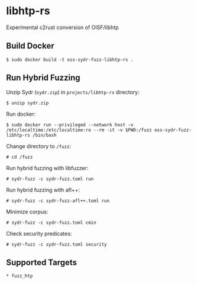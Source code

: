# libhtp-rs

Experimental c2rust conversion of OISF/libhtp

## Build Docker

    $ sudo docker build -t oss-sydr-fuzz-libhtp-rs .

## Run Hybrid Fuzzing

Unzip Sydr (`sydr.zip`) in `projects/libhtp-rs` directory:

    $ unzip sydr.zip

Run docker:

    $ sudo docker run --privileged --network host -v /etc/localtime:/etc/localtime:ro --rm -it -v $PWD:/fuzz oss-sydr-fuzz-libhtp-rs /bin/bash

Change directory to `/fuzz`:

    # cd /fuzz

Run hybrid fuzzing with libfuzzer:

    # sydr-fuzz -c sydr-fuzz.toml run

Run hybrid fuzzing with afl++:

    # sydr-fuzz -c sydr-fuzz-afl++.toml run

Minimize corpus:

    # sydr-fuzz -c sydr-fuzz.toml cmin

Check security predicates:

    # sydr-fuzz -c sydr-fuzz.toml security

## Supported Targets

    * fuzz_htp